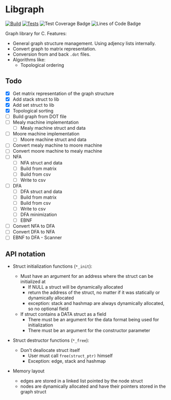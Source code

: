 # Libgraph

[![Build](https://github.com/asimos-bot/libgraph/workflows/Build/badge.svg)](https://github.com/asimos-bot/libgraph/actions/workflows/build.yml)
[![Tests](https://github.com/asimos-bot/libgraph/workflows/Tests/badge.svg)](https://github.com/asimos-bot/libgraph/actions/workflows/tests.yml)
![Test Coverage Badge](https://img.shields.io/endpoint?url=https://gist.githubusercontent.com/asimos-bot/1062ce0f390bb2b6458d29f225cc08b5/raw/libgraph__heads_main_coverage.json)
![Lines of Code Badge](https://img.shields.io/endpoint?url=https://gist.githubusercontent.com/asimos-bot/1062ce0f390bb2b6458d29f225cc08b5/raw/libgraph__heads_main_loc.json)

Graph library for C. Features:

* General graph structure management. Using adjency lists internally.
* Convert graph to matrix representation.
* Conversion from and back `.dot` files.
* Algorithms like:
  * Topological ordering

## Todo

- [x] Get matrix representation of the graph structure
- [x] Add stack struct to lib
- [x] Add set struct to lib
- [x] Topological sorting
- [ ] Build graph from DOT file
- [ ] Mealy machine implementation
  - [ ] Mealy machine struct and data
- [ ] Moore machine implementation
  - [ ] Moore machine struct and data
- [ ] Convert mealy machine to moore machine
- [ ] Convert moore machine to mealy machine
- [ ] NFA
  - [ ] NFA struct and data
  - [ ] Build from matrix
  - [ ] Build from csv
  - [ ] Write to csv
- [ ] DFA
  - [ ] DFA struct and data
  - [ ] Build from matrix
  - [ ] Build from csv
  - [ ] Write to csv
  - [ ] DFA minimization
  - [ ] EBNF 
- [ ] Convert NFA to DFA
- [ ] Convert DFA to NFA
- [ ] EBNF to DFA - Scanner

## API notation

* Struct initialization functions (`*_init`):
  * Must have an argument for an address where the struct can be initialized at
    * If NULL a struct will be dynamically allocated
    * return the address of the struct, no matter if it was statically or dynamically allocated
    * exception: stack and hashmap are always dynamically allocated, so no optional field
  * If struct contains a DATA struct as a field
    * There must be an argument for the data format being used for initialization
    * There must be an argument for the constructor parameter

* Struct destructor functions (`*_free`):
  * Don't deallocate struct itself
    * User must call `free(struct_ptr)` himself
    * Exception: edge, stack and hashmap

* Memory layout
  * edges are stored in a linked list pointed by the node struct
  * nodes are dynamically allocated and have their pointers stored in the graph struct
